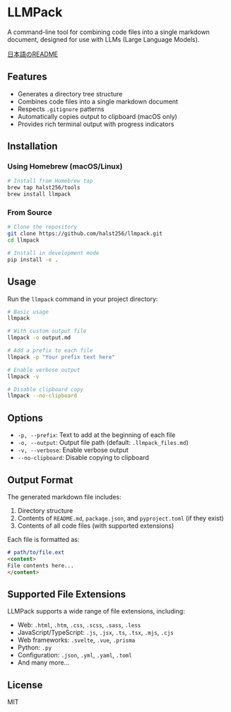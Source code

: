 # LLMPack

A command-line tool for combining code files into a single markdown document, designed for use with LLMs (Large Language Models).

[日本語のREADME](README_ja.md)

## Features

- Generates a directory tree structure
- Combines code files into a single markdown document
- Respects `.gitignore` patterns
- Automatically copies output to clipboard (macOS only)
- Provides rich terminal output with progress indicators

## Installation

### Using Homebrew (macOS/Linux)

```bash
# Install from Homebrew tap
brew tap halst256/tools
brew install llmpack
```

### From Source

```bash
# Clone the repository
git clone https://github.com/halst256/llmpack.git
cd llmpack

# Install in development mode
pip install -e .
```

## Usage

Run the `llmpack` command in your project directory:

```bash
# Basic usage
llmpack

# With custom output file
llmpack -o output.md

# Add a prefix to each file
llmpack -p "Your prefix text here"

# Enable verbose output
llmpack -v

# Disable clipboard copy
llmpack --no-clipboard
```

## Options

- `-p, --prefix`: Text to add at the beginning of each file
- `-o, --output`: Output file path (default: `.llmpack_files.md`)
- `-v, --verbose`: Enable verbose output
- `--no-clipboard`: Disable copying to clipboard

## Output Format

The generated markdown file includes:

1. Directory structure
2. Contents of `README.md`, `package.json`, and `pyproject.toml` (if they exist)
3. Contents of all code files (with supported extensions)

Each file is formatted as:

```markdown
# path/to/file.ext
<content>
File contents here...
</content>
```

## Supported File Extensions

LLMPack supports a wide range of file extensions, including:

- Web: `.html`, `.htm`, `.css`, `.scss`, `.sass`, `.less`
- JavaScript/TypeScript: `.js`, `.jsx`, `.ts`, `.tsx`, `.mjs`, `.cjs`
- Web frameworks: `.svelte`, `.vue`, `.prisma`
- Python: `.py`
- Configuration: `.json`, `.yml`, `.yaml`, `.toml`
- And many more...

## License

MIT
